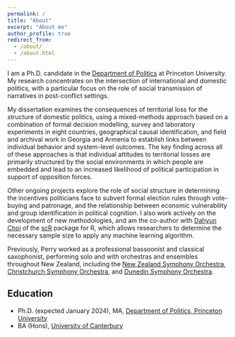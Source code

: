 ```yaml
---
permalink: /
title: "About"
excerpt: "About me"
author_profile: true
redirect_from: 
  - /about/
  - /about.html
---
```


I am a Ph.D. candidate in the [Department of Politics](https://politics.princeton.edu/people/perry-carter) at Princeton University. My research concentrates on the intersection of international and domestic politics,  with a particular focus on the role of social transmission of narratives in post-conflict settings. 

My dissertation examines the consequences of territorial loss for the structure of domestic politics, using a mixed-methods approach based on a combination of formal decision modelling, survey and laboratory experiments in eight countries, geographical causal identification, and field and archival work in Georgia and Armenia to establish links between individual behavior and system-level outcomes. The key finding across all of these approaches is that individual attitudes to territorial losses are primarily structured by the social environments in which people are embedded and lead to an increased likelihood of political participation in support of opposition forces. 

Other ongoing projects explore the role of social structure in determining the incentives politicians face to subvert formal election rules through vote-buying and patronage, and the relationship between economic vulnerability and group identification in political cognition. I also work actively on the development of new methodologies, and am the co-author with [Dahyun Choi](https://dahyunc.github.io/) of the [scR](https://github.com/pjesscarter/scR) package for R, which allows researchers to determine the necessary sample size to apply any machine learning algorithm.

Previously, Perry worked as a professional bassoonist and classical saxophonist, performing solo and with orchestras and ensembles throughout New Zealand, including the [New Zealand Symphony Orchestra](https://www.nzso.co.nz/), [Christchurch Symphony Orchestra](https://cso.co.nz/), and [Dunedin Symphony Orchestra](https://dso.org.nz/). 


## Education

- Ph.D. (expected January 2024), MA, [Department of Politics, Princeton University](https://politics.princeton.edu/)
- BA (Hons), [University of Canterbury](https://www.canterbury.ac.nz/)
